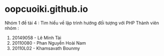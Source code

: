 # oopcuoiki.github.io

Nhóm 1 đề tài 4 : Tìm hiểu về lập trình hướng đối tượng với PHP
Thành viên nhóm :
1. 20149058 - Lê Minh Tài
2. 20110080 - Phan Nguyễn Hoài Nam
3. 20110L02 - Khamsavath Bounmy
